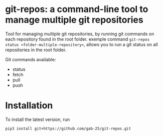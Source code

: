 # git-repos: a command-line tool to manage multiple git repositories

Tool for managing multiple git repositories, by running git commands on each repository found in the root folder. exemple command `git-repos status <folder-multiple-repository>`, allows you to run a git status on all repositories in the root folder.

Git commands available:
- status
- fetch
- pull
- push

# Installation

To install the latest version, run

```
pip3 install git+https://github.com/gab-25/git-repos.git
```
